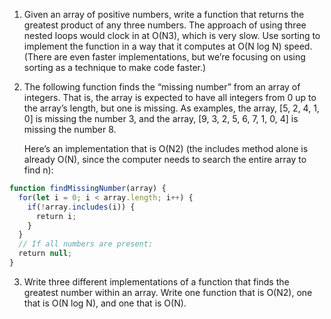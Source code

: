 1. Given an array of positive numbers, write a function that returns the greatest product of any three numbers. The approach of using three nested loops would clock in at O(N3), which is very slow. Use sorting to implement the function in a way that it computes at O(N log N) speed. (There are even faster implementations, but we’re focusing on using sorting as a technique to make code faster.)

2. The following function finds the “missing number” from an array of integers. That is, the array is expected to have all integers from 0 up to the array’s length, but one is missing. As examples, the array, [5, 2, 4, 1, 0] is missing the number 3, and the array, [9, 3, 2, 5, 6, 7, 1, 0, 4] is missing the number 8.

   Here’s an implementation that is O(N2) (the includes method alone is already O(N), since the computer needs to search the entire array to find n):

```javascript
function findMissingNumber(array) {
  ​for​(let i = 0; i < array.​length​; i++) {
    ​if​(!array.​includes​(i)) {
      return​ i;
    }
  }
  //​ If all numbers are ​present:​
  ​​return​ null;
}
```

3. Write three different implementations of a function that finds the greatest number within an array. Write one function that is O(N2), one that is O(N log N), and one that is O(N).
